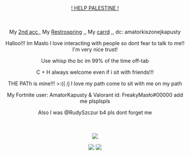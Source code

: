 
<div align="center">

ㅤㅤㅤㅤ<p>  [! HELP PALESTINE !](https://arab.org/click-to-help/palestine/) <p/>
</div>


<div align="center">

ㅤㅤㅤㅤ<p> My [2nd acc](https://github.com/MasloWybuchowe),, My [Restrospring](https://retrospring.net/@Maslo) ,, My [ carrd](https://masllo.carrd.co) ,, dc: amatorkiszonejkapusty <p/>
<p> Halloo!!! Im Masło I love interacting with people so dont fear to talk to me!! I'm very nice trust!</p>
<p>Use whisp tho bc im 99% of the time off-tab</p>
<p>C + H always welcome even if i sit with friends!!!</p>
<p>THE PATh is mine!!! >:(( /j I love my path come to sit with me on my path</p>
<p>My Fortnite user: AmatorKapusty & Valorant id: FreakyMasło#00000 add me plsplspls</p>
<p>Also I was @RudySzczur b4 pls dont forget me</p>

ㅤㅤㅤㅤ<p>  ![](https://komarev.com/ghpvc/?username=RudySzczur&label=views&color=cc8706) <p/>

<img src="https://media.discordapp.net/attachments/872217789589504031/1266215074511458355/image.png?ex=66a4562e&is=66a304ae&hm=e360d62066153041aa8b43646b270782f2e46111f18087f46075f94360e96a23&=&format=webp&quality=lossless&width=500&height=350">
<img src="https://media.discordapp.net/attachments/1256979875953115158/1259230519774806016/image.png?ex=668aed4f&is=66899bcf&hm=d03b9bed1231af4133cb6af39c57c58bb4f36a47512f83a5a947bdabd8afe68c&=&format=webp&quality=lossless&width=1078&height=662">

</div>
